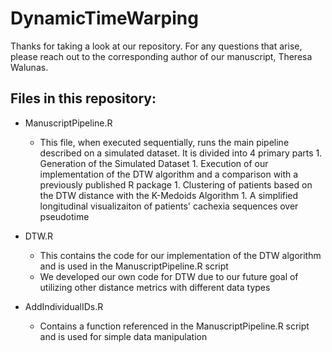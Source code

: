 # DynamicTimeWarping

Thanks for taking a look at our repository. For any questions that arise, please reach out to the corresponding author of 
our manuscript, Theresa Walunas. 

## Files in this repository: 

* ManuscriptPipeline.R
	* This file, when executed sequentially, runs the main pipeline described on a simulated dataset. It is divided into 4 primary parts
			1. Generation of the Simulated Dataset
			1. Execution of our implementation of the DTW algorithm and a comparison with a previously published R package 
			1. Clustering of patients based on the DTW distance with the K-Medoids Algorithm 
			1. A simplified longitudinal visualizaiton of patients' cachexia sequences over pseudotime
			
* DTW.R 
	* This contains the code for our implementation of the DTW algorithm and is used in the ManuscriptPipeline.R script
	* We developed our own code for DTW due to our future goal of utilizing other distance metrics with different data types

* AddIndividualIDs.R
	* Contains a function referenced in the ManuscriptPipeline.R script and is used for simple data manipulation

